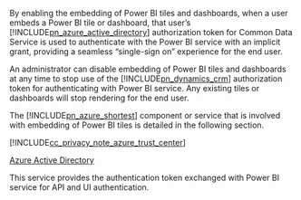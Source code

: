 ﻿By enabling the embedding of Power BI tiles and dashboards, when a user embeds a Power BI tile or dashboard, that user’s [!INCLUDE[pn_azure_active_directory](pn-azure-active-directory.md)] authorization token for Common Data Service is used to authenticate with the Power BI service with an implicit grant, providing a seamless “single-sign on” experience for the end user.  
  
 An administrator can disable embedding of Power BI tiles and dashboards at any time to stop use of the [!INCLUDE[pn_dynamics_crm](pn-dynamics-crm.md)] authorization token for authenticating with Power BI service. Any existing tiles or dashboards will stop rendering for the end user.  
  
 The [!INCLUDE[pn_azure_shortest](pn-azure-shortest.md)] component or service that is involved with embedding of Power BI tiles is detailed in the following section.  
  
 [!INCLUDE[cc_privacy_note_azure_trust_center](cc-privacy-note-azure-trust-center.md)]  
  
 [Azure Active Directory](https://azure.microsoft.com/services/active-directory/)  
  
 This service provides the authentication token exchanged with Power BI service for API and UI authentication.
